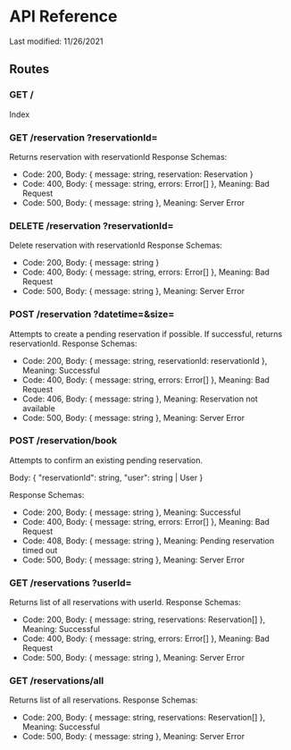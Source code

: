 # API Reference

Last modified: 11/26/2021

## Routes

### GET /

Index

### GET /reservation ?reservationId=<string>

Returns reservation with reservationId
Response Schemas:

-   Code: 200, Body: { message: string, reservation: Reservation }
-   Code: 400, Body: { message: string, errors: Error[] }, Meaning: Bad Request
-   Code: 500, Body: { message: string }, Meaning: Server Error

### DELETE /reservation ?reservationId=<string>

Delete reservation with reservationId
Response Schemas:

-   Code: 200, Body: { message: string }
-   Code: 400, Body: { message: string, errors: Error[] }, Meaning: Bad Request
-   Code: 500, Body: { message: string }, Meaning: Server Error

### POST /reservation ?datetime=<number>&size=<number>

Attempts to create a pending reservation if possible. If successful, returns reservationId.
Response Schemas:

-   Code: 200, Body: { message: string, reservationId: reservationId }, Meaning: Successful
-   Code: 400, Body: { message: string, errors: Error[] }, Meaning: Bad Request
-   Code: 406, Body: { message: string }, Meaning: Reservation not available
-   Code: 500, Body: { message: string }, Meaning: Server Error

### POST /reservation/book

Attempts to confirm an existing pending reservation.

Body: {
"reservationId": string,
"user": string | User
}

Response Schemas:

-   Code: 200, Body: { message: string }, Meaning: Successful
-   Code: 400, Body: { message: string, errors: Error[] }, Meaning: Bad Request
-   Code: 408, Body: { message: string }, Meaning: Pending reservation timed out
-   Code: 500, Body: { message: string }, Meaning: Server Error

### GET /reservations ?userId=<string>

Returns list of all reservations with userId.
Response Schemas:

-   Code: 200, Body: { message: string, reservations: Reservation[] }, Meaning: Successful
-   Code: 400, Body: { message: string, errors: Error[] }, Meaning: Bad Request
-   Code: 500, Body: { message: string }, Meaning: Server Error

### GET /reservations/all

Returns list of all reservations.
Response Schemas:

-   Code: 200, Body: { message: string, reservations: Reservation[] }, Meaning: Successful
-   Code: 500, Body: { message: string }, Meaning: Server Error
